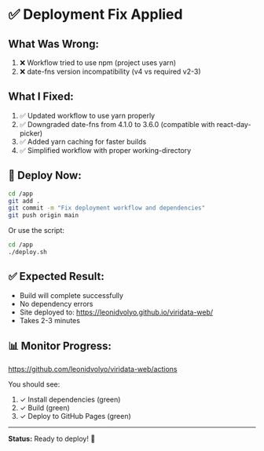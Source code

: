 # ✅ Deployment Fix Applied

## What Was Wrong:
1. ❌ Workflow tried to use npm (project uses yarn)
2. ❌ date-fns version incompatibility (v4 vs required v2-3)

## What I Fixed:
1. ✅ Updated workflow to use yarn properly
2. ✅ Downgraded date-fns from 4.1.0 to 3.6.0 (compatible with react-day-picker)
3. ✅ Added yarn caching for faster builds
4. ✅ Simplified workflow with proper working-directory

## 🚀 Deploy Now:

```bash
cd /app
git add .
git commit -m "Fix deployment workflow and dependencies"
git push origin main
```

Or use the script:
```bash
cd /app
./deploy.sh
```

## ✅ Expected Result:

- Build will complete successfully
- No dependency errors
- Site deployed to: https://leonidvolyo.github.io/viridata-web/
- Takes 2-3 minutes

## 📊 Monitor Progress:

https://github.com/leonidvolyo/viridata-web/actions

You should see:
1. ✓ Install dependencies (green)
2. ✓ Build (green)
3. ✓ Deploy to GitHub Pages (green)

---

**Status:** Ready to deploy! 🎉
